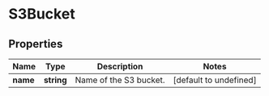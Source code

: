 # S3Bucket

## Properties
| Name | Type | Description | Notes |
| ------------ | ------------- | ------------- | ------------- |
| **name** | **string** | Name of the S3 bucket. | [default to undefined] |



